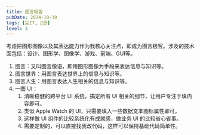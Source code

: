 ```yaml
---
title: 图言极客
pubDate: 2024-10-30
tags: [💻IT, 🤔思]
level: 3
---
```


考虑把图形图像以及其表达能力作为我核心关注点，即成为图言极客。涉及的技术面包括：设计、图形学、图像学、游戏、前端、GUI等。

1. 图言：又叫图言像语，即用图形图像为手段来表达信息与知识等。
2. 图言世界：用图言表达世界上的信息与知识等。
3. 图言人生：用图言表达人生相关的信息与知识等。
4. 一图 UI：
    1. 清晰稳健的跨平台 UI 系统，搞定所有 UI 相关的细节，让用户专注于填内容即可。
    2. 类似 Apple Watch 的 UI，只需要填入一些数据文本图标属性即可。
    3. 这样做 UI 组件的比较系统化有成就感，做业务 UI 的比较省心省事。
    4. 需要定制的，可以直接找我改代码，这样可以保持基础代码简单性。

